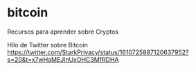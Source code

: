 # bitcoin
Recursos para aprender sobre Cryptos

Hilo de Twitter sobre Bitcoin https://twitter.com/StarkPrivacy/status/1610725887120637952?s=20&t=x7wHaMEJlnUxOHC3MfRDHA
